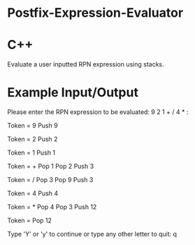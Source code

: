 # Postfix-Expression-Evaluator
# C++
Evaluate a user inputted RPN expression using stacks.
# Example Input/Output
 Please enter the RPN expression to be evaluated: 9 2 1 + / 4 * :
 
 Token = 9 Push 9
 
 Token = 2 Push 2
 
 Token = 1 Push 1
 
 Token = + Pop 1 Pop 2 Push 3
 
 Token = / Pop 3 Pop 9 Push 3
 
 Token = 4 Push 4
 
 Token = * Pop 4 Pop 3 Push 12
 
 Token = Pop 12
 
 Type 'Y' or 'y' to continue or type any other letter to quit: q

